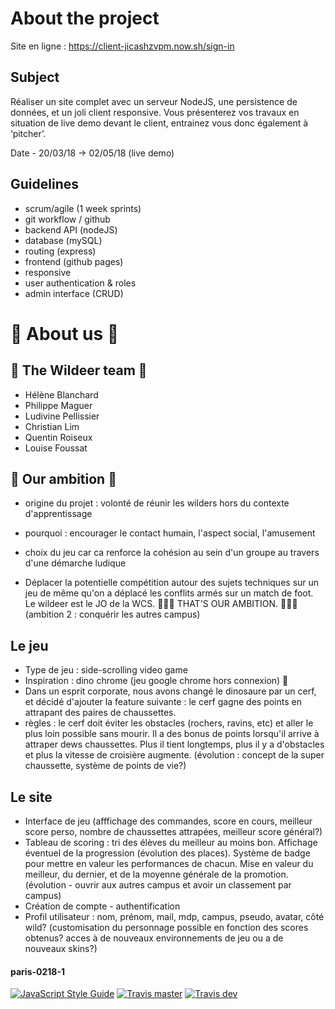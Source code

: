 # About the project

Site en ligne : https://client-jicashzvpm.now.sh/sign-in

## Subject

Réaliser un site complet avec un serveur NodeJS, une persistence de données, et un joli client responsive. Vous présenterez vos travaux en situation de live demo devant le client, entrainez vous donc également à ‘pitcher’.

Date - 20/03/18 -> 02/05/18 (live demo)

## Guidelines

- scrum/agile (1 week sprints)
- git workflow / github
- backend API (nodeJS)
- database (mySQL)
- routing (express)
- frontend (github pages)
- responsive
- user authentication & roles
- admin interface (CRUD)

# 🧦 About us 🧦

## 🦌 The Wildeer team 🦌

- Hélène Blanchard
- Philippe Maguer
- Ludivine Pellissier
- Christian Lim
- Quentin Roiseux
- Louise Foussat

## 🧡 Our ambition 🧡

- origine du projet : volonté de réunir les wilders hors du contexte d'apprentissage
- pourquoi : encourager le contact humain, l'aspect social, l'amusement

- choix du jeu car ca renforce la cohésion au sein d'un groupe au travers d'une démarche ludique

- Déplacer la potentielle compétition autour des sujets techniques sur un jeu de même qu'on a déplacé les conflits armés sur un match de foot. Le wildeer est le JO de la WCS.
🧡🦌🧡 THAT'S OUR AMBITION. 🧡🦌🧡
(ambition 2 : conquérir les autres campus)

## Le jeu

- Type de jeu : side-scrolling video game
- Inspiration : dino chrome (jeu google chrome hors connexion) 🦖
- Dans un esprit corporate, nous avons changé le dinosaure par un cerf, et décidé d'ajouter la feature suivante : le cerf gagne des points en attrapant des paires de chaussettes.
- règles : le cerf doit éviter les obstacles (rochers, ravins, etc) et aller le plus loin possible sans mourir. Il a des bonus de points lorsqu'il arrive à attraper dews chaussettes. Plus il tient longtemps, plus il y a d'obstacles et plus la vitesse de croisière augmente. (évolution : concept de la super chaussette, système de points de vie?)

## Le site

- Interface de jeu (afffichage des commandes, score en cours, meilleur score perso, nombre de chaussettes attrapées, meilleur score général?)
- Tableau de scoring : tri des élèves du meilleur au moins bon. Affichage éventuel de la progression (évolution des places). Système de badge pour mettre en valeur les performances de chacun. Mise en valeur du meilleur, du dernier, et de la moyenne générale de la promotion. (évolution - ouvrir aux autres campus et avoir un classement par campus)
- Création de compte - authentification
- Profil utilisateur : nom, prénom, mail, mdp, campus, pseudo, avatar, côté wild? (customisation du personnage possible en fonction des scores obtenus? acces à de nouveaux environnements de jeu ou a de nouveaux skins?)

#### paris-0218-1
[![JavaScript Style Guide](https://img.shields.io/badge/code_style-standard-brightgreen.svg)](https://standardjs.com)
[![Travis master](https://img.shields.io/travis/WildCodeSchool/paris-0218-w1lDe3r-keurkeur.svg)](https://travis-ci.org/WildCodeSchool/REPO)
[![Travis dev](https://img.shields.io/travis/WildCodeSchool/paris-0218-w1lDe3r-keurkeur/dev.svg)](https://travis-ci.org/WildCodeSchool/REPO/branches)
